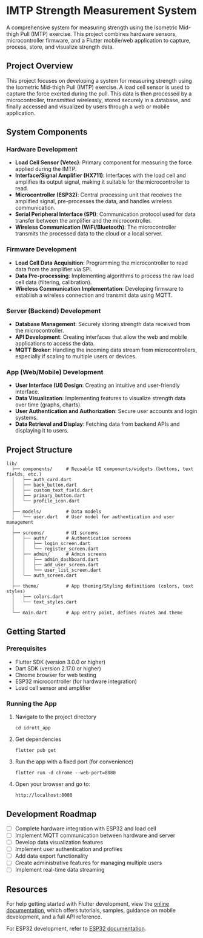 # IMTP Strength Measurement System

A comprehensive system for measuring strength using the Isometric Mid-thigh Pull (IMTP) exercise. This project combines hardware sensors, microcontroller firmware, and a Flutter mobile/web application to capture, process, store, and visualize strength data.

## Project Overview

This project focuses on developing a system for measuring strength using the Isometric Mid-thigh Pull (IMTP) exercise. A load cell sensor is used to capture the force exerted during the pull. This data is then processed by a microcontroller, transmitted wirelessly, stored securely in a database, and finally accessed and visualized by users through a web or mobile application.

## System Components

### Hardware Development

- **Load Cell Sensor (Vetec)**: Primary component for measuring the force applied during the IMTP.
- **Interface/Signal Amplifier (HX711)**: Interfaces with the load cell and amplifies its output signal, making it suitable for the microcontroller to read.
- **Microcontroller (ESP32)**: Central processing unit that receives the amplified signal, pre-processes the data, and handles wireless communication.
- **Serial Peripheral Interface (SPI)**: Communication protocol used for data transfer between the amplifier and the microcontroller.
- **Wireless Communication (WiFi/Bluetooth)**: The microcontroller transmits the processed data to the cloud or a local server.

### Firmware Development

- **Load Cell Data Acquisition**: Programming the microcontroller to read data from the amplifier via SPI.
- **Data Pre-processing**: Implementing algorithms to process the raw load cell data (filtering, calibration).
- **Wireless Communication Implementation**: Developing firmware to establish a wireless connection and transmit data using MQTT.

### Server (Backend) Development

- **Database Management**: Securely storing strength data received from the microcontroller.
- **API Development**: Creating interfaces that allow the web and mobile applications to access the data.
- **MQTT Broker**: Handling the incoming data stream from microcontrollers, especially if scaling to multiple users or devices.

### App (Web/Mobile) Development

- **User Interface (UI) Design**: Creating an intuitive and user-friendly interface.
- **Data Visualization**: Implementing features to visualize strength data over time (graphs, charts).
- **User Authentication and Authorization**: Secure user accounts and login systems.
- **Data Retrieval and Display**: Fetching data from backend APIs and displaying it to users.

## Project Structure

```
lib/
  ├── components/     # Reusable UI components/widgets (buttons, text fields, etc.)
  │   ├── auth_card.dart
  │   ├── back_button.dart
  │   ├── custom_text_field.dart
  │   ├── primary_button.dart
  │   └── profile_icon.dart
  │
  ├── models/         # Data models
  │   └── user.dart   # User model for authentication and user management
  │
  ├── screens/        # UI screens
  │   ├── auth/       # Authentication screens
  │   │   ├── login_screen.dart
  │   │   └── register_screen.dart
  │   ├── admin/      # Admin screens
  │   │   ├── admin_dashboard.dart
  │   │   ├── add_user_screen.dart
  │   │   └── user_list_screen.dart
  │   └── auth_screen.dart
  │
  ├── theme/          # App theming/Styling definitions (colors, text styles)
  │   ├── colors.dart
  │   └── text_styles.dart
  │
  └── main.dart       # App entry point, defines routes and theme
```

## Getting Started

### Prerequisites

- Flutter SDK (version 3.0.0 or higher)
- Dart SDK (version 2.17.0 or higher)
- Chrome browser for web testing
- ESP32 microcontroller (for hardware integration)
- Load cell sensor and amplifier

### Running the App

1. Navigate to the project directory
   ```
   cd idrott_app
   ```

2. Get dependencies
   ```
   flutter pub get
   ```

3. Run the app with a fixed port (for convenience)
   ```
   flutter run -d chrome --web-port=8080
   ```

4. Open your browser and go to:
   ```
   http://localhost:8080
   ```

## Development Roadmap

- [ ] Complete hardware integration with ESP32 and load cell
- [ ] Implement MQTT communication between hardware and server
- [ ] Develop data visualization features
- [ ] Implement user authentication and profiles
- [ ] Add data export functionality
- [ ] Create administrative features for managing multiple users
- [ ] Implement real-time data streaming

## Resources

For help getting started with Flutter development, view the
[online documentation](https://docs.flutter.dev/), which offers tutorials,
samples, guidance on mobile development, and a full API reference.

For ESP32 development, refer to [ESP32 documentation](https://docs.espressif.com/projects/esp-idf/en/latest/).
